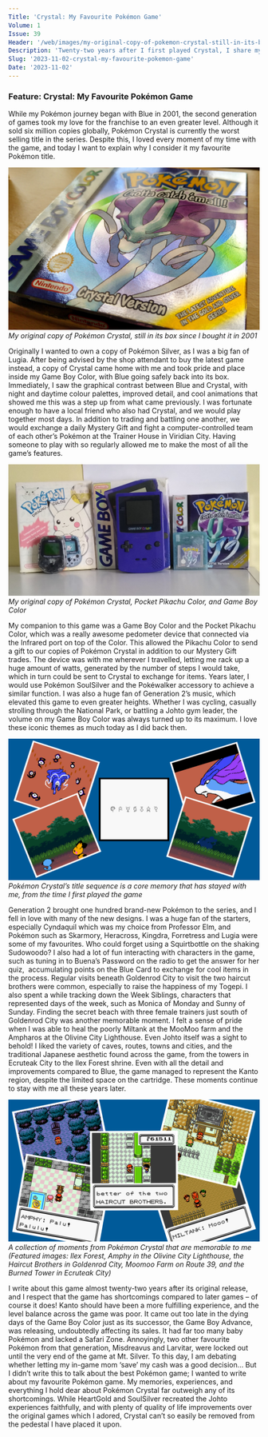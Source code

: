 ```yaml
---
Title: 'Crystal: My Favourite Pokémon Game'
Volume: 1
Issue: 39
Header: '/web/images/my-original-copy-of-pokemon-crystal-still-in-its-box-since-i-bought-it-in-2001.jpeg'
Description: 'Twenty-two years after I first played Crystal, I share my thoughts on why its my favourite Pokémon game. We have the latest Pokémon news, and more from the Johto Times mailbag!'
Slug: '2023-11-02-crystal-my-favourite-pokemon-game'
Date: '2023-11-02'
---
```

### Feature: Crystal: My Favourite Pokémon Game
While my Pokémon journey began with Blue in 2001, the second generation of games took my love for the franchise to an even greater level. Although it sold six million copies globally, Pokémon Crystal is currently the worst selling title in the series. Despite this, I loved every moment of my time with the game, and today I want to explain why I consider it my favourite Pokémon title.

[![My original copy of Pokémon Crystal, still in its box since I bought it in 2001](/web/images/my-original-copy-of-pokemon-crystal-still-in-its-box-since-i-bought-it-in-2001.jpeg)](/web/images/my-original-copy-of-pokemon-crystal-still-in-its-box-since-i-bought-it-in-2001.jpeg)*My original copy of Pokémon Crystal, still in its box since I bought it in 2001*

Originally I wanted to own a copy of Pokémon Silver, as I was a big fan of Lugia. After being advised by the shop attendant to buy the latest game instead, a copy of Crystal came home with me and took pride and place inside my Game Boy Color, with Blue going safely back into its box. Immediately, I saw the graphical contrast between Blue and Crystal, with night and daytime colour palettes, improved detail, and cool animations that showed me this was a step up from what came previously.
I was fortunate enough to have a local friend who also had Crystal, and we would play together most days. In addition to trading and battling one another, we would exchange a daily Mystery Gift and fight a computer-controlled team of each other’s Pokémon at the Trainer House in Viridian City. Having someone to play with so regularly allowed me to make the most of all the game’s features.

[![My original copy of Pokémon Crystal, Pocket Pikachu Color, and Game Boy Color](/web/images/my-original-copy-of-pokemon-crystal-pocket-pikachu-color-and-game-boy-color.jpeg)](/web/images/my-original-copy-of-pokemon-crystal-pocket-pikachu-color-and-game-boy-color.jpeg)*My original copy of Pokémon Crystal, Pocket Pikachu Color, and Game Boy Color*

My companion to this game was a Game Boy Color and the Pocket Pikachu Color, which was a really awesome pedometer device that connected via the Infrared port on top of the Color. This allowed the Pikachu Color to send a gift to our copies of Pokémon Crystal in addition to our Mystery Gift trades. The device was with me wherever I travelled, letting me rack up a huge amount of watts, generated by the number of steps I would take, which in turn could be sent to Crystal to exchange for items. Years later, I would use Pokémon SoulSilver and the Pokéwalker accessory to achieve a similar function.
I was also a huge fan of Generation 2’s music, which elevated this game to even greater heights. Whether I was cycling, casually strolling through the National Park, or battling a Johto gym leader, the volume on my Game Boy Color was always turned up to its maximum. I love these iconic themes as much today as I did back then.

[![Pokémon Crystal’s title sequence is a core memory that has stayed with me, from the time I first played the game](/web/images/pokemon-crystals-title-sequence-is-a-core-memory-that-has-stayed-with-me-from-the-time-i-first-playe.jpeg)](/web/images/pokemon-crystals-title-sequence-is-a-core-memory-that-has-stayed-with-me-from-the-time-i-first-playe.jpeg)*Pokémon Crystal’s title sequence is a core memory that has stayed with me, from the time I first played the game*

Generation 2 brought one hundred brand-new Pokémon to the series, and I fell in love with many of the new designs. I was a huge fan of the starters, especially Cyndaquil which was my choice from Professor Elm, and Pokémon such as Skarmory, Heracross, Kingdra, Forretress and Lugia were some of my favourites. Who could forget using a Squirtbottle on the shaking Sudowoodo?
I also had a lot of fun interacting with characters in the game, such as tuning in to Buena’s Password on the radio to get the answer for her quiz,  accumulating points on the Blue Card to exchange for cool items in the process. Regular visits beneath Goldenrod City to visit the two haircut brothers were common, especially to raise the happiness of my Togepi. I also spent a while tracking down the Week Siblings, characters that represented days of the week, such as Monica of Monday and Sunny of Sunday. Finding the secret beach with three female trainers just south of Goldenrod City was another memorable moment. I felt a sense of pride when I was able to heal the poorly Miltank at the MooMoo farm and the Ampharos at the Olivine City Lighthouse.
Even Johto itself was a sight to behold! I liked the variety of caves, routes, towns and cities, and the traditional Japanese aesthetic found across the game, from the towers in Ecruteak City to the Ilex Forest shrine. Even with all the detail and improvements compared to Blue, the game managed to represent the Kanto region, despite the limited space on the cartridge. These moments continue to stay with me all these years later.

[![A collection of moments from Pokémon Crystal that are memorable to me (Featured images: Ilex Forest, Amphy in the Olivine City Lighthouse, the Haircut Brothers in Goldenrod City, Moomoo Farm on Route 39, and the Burned Tower in Ecruteak City)](/web/images/a-collection-of-moments-from-pokemon-crystal-that-are-memorable-to-me-featured-images-ilex-forest-am.png)](/web/images/a-collection-of-moments-from-pokemon-crystal-that-are-memorable-to-me-featured-images-ilex-forest-am.png)*A collection of moments from Pokémon Crystal that are memorable to me (Featured images: Ilex Forest, Amphy in the Olivine City Lighthouse, the Haircut Brothers in Goldenrod City, Moomoo Farm on Route 39, and the Burned Tower in Ecruteak City)*

I write about this game almost twenty-two years after its original release, and I respect that the game has shortcomings compared to later games – of course it does! Kanto should have been a more fulfilling experience, and the level balance across the game was poor. It came out too late in the dying days of the Game Boy Color just as its successor, the Game Boy Advance, was releasing, undoubtedly affecting its sales. It had far too many baby Pokémon and lacked a Safari Zone. Annoyingly, two other favourite Pokémon from that generation, Misdreavus and Larvitar, were locked out until the very end of the game at Mt. Silver. To this day, I am debating whether letting my in-game mom ‘save’ my cash was a good decision…
But I didn’t write this to talk about the best Pokémon game; I wanted to write about my favourite Pokémon game. My memories, experiences, and everything I hold dear about Pokémon Crystal far outweigh any of its shortcomings. While HeartGold and SoulSilver recreated the Johto experiences faithfully, and with plenty of quality of life improvements over the original games which I adored, Crystal can’t so easily be removed from the pedestal I have placed it upon.